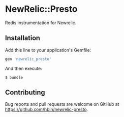# NewRelic::Presto

Redis instrumentation for Newrelic.

## Installation

Add this line to your application's Gemfile:

```ruby
gem 'newrelic_presto'
```

And then execute:

    $ bundle

## Contributing

Bug reports and pull requests are welcome on GitHub at https://github.com/hbin/newrelic-presto.
